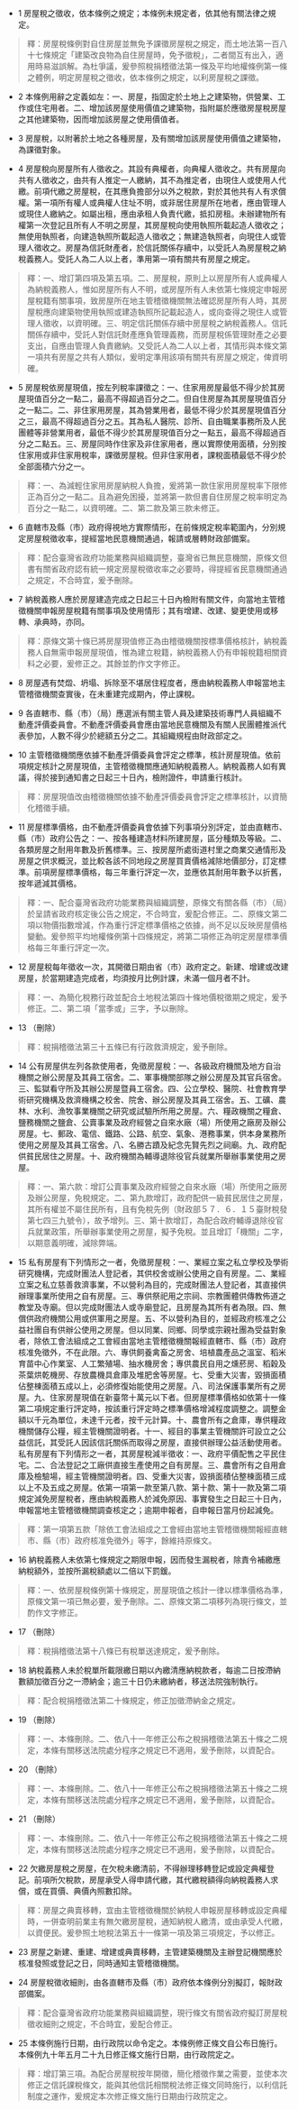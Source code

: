 * 1 房屋稅之徵收，依本條例之規定；本條例未規定者，依其他有關法律之規定。

> 釋：房屋稅條例對自住房屋並無免予課徵房屋稅之規定，而土地法第一百八十七條規定「建築改良物為自住房屋時，免予徵稅」，二者間互有出入，適用時易滋誤解。為杜爭議，爰參照稅捐稽徵法第一條及平均地權條例第一條之體例，明定房屋稅之徵收，依本條例之規定，以利房屋稅之課徵。

* 2 本條例用辭之定義如左：一、房屋，指固定於土地上之建築物，供營業、工作或住宅用者。二、增加該房屋使用價值之建築物，指附屬於應徵房屋稅房屋之其他建築物，因而增加該房屋之使用價值者。

* 3 房屋稅，以附著於土地之各種房屋，及有關增加該房屋使用價值之建築物，為課徵對象。

* 4 房屋稅向房屋所有人徵收之。其設有典權者，向典權人徵收之。共有房屋向共有人徵收之，由共有人推定一人繳納，其不為推定者，由現住人或使用人代繳。前項代繳之房屋稅，在其應負擔部分以外之稅款，對於其他共有人有求償權。第一項所有權人或典權人住址不明，或非居住房屋所在地者，應由管理人或現住人繳納之。如屬出租，應由承租人負責代繳，抵扣房租。未辦建物所有權第一次登記且所有人不明之房屋，其房屋稅向使用執照所載起造人徵收之；無使用執照者，向建造執照所載起造人徵收之；無建造執照者，向現住人或管理人徵收之。房屋為信託財產者，於信託關係存續中，以受託人為房屋稅之納稅義務人。受託人為二人以上者，準用第一項有關共有房屋之規定。

> 釋：一、增訂第四項及第五項。二、房屋稅，原則上以房屋所有人或典權人為納稅義務人，惟如房屋所有人不明，或房屋所有人未依第七條規定申報房屋稅籍有關事項，致房屋所在地主管稽徵機關無法確認房屋所有人時，其房屋稅應向建築物使用執照或建造執照所記載起造人，或向查得之現住人或管理人徵收，以資明確。三、明定信託關係存續中房屋稅之納稅義務人。信託關係存續中，受託人對信託財產應負管理義務，而房屋稅係管理財產之必要支出，自應由管理人負責繳納。又受託人為二人以上者，其情形與本條文第一項共有房屋之共有人類似，爰明定準用該項有關共有房屋之規定，俾資明確。

* 5 房屋稅依房屋現值，按左列稅率課徵之：一、住家用房屋最低不得少於其房屋現值百分之一點二，最高不得超過百分之二。但自住房屋為其房屋現值百分之一點二。二、非住家用房屋，其為營業用者，最低不得少於其房屋現值百分之三，最高不得超過百分之五。其為私人醫院、診所、自由職業事務所及人民團體等非營業用者，最低不得少於其房屋現值百分之一點五，最高不得超過百分之二點五。三、房屋同時作住家及非住家用者，應以實際使用面積，分別按住家用或非住家用稅率，課徵房屋稅。但非住家用者，課稅面積最低不得少於全部面積六分之一。

> 釋：一、為減輕住家用房屋納稅人負擔，爰將第一款住家用房屋稅率下限修正為百分之一點二。且為避免困擾，並將第一款但書自住房屋之稅率明定為百分之一點二，以資明確。二、第二款及第三款未修正。

* 6 直轄市及縣（市）政府得視地方實際情形，在前條規定稅率範圍內，分別規定房屋稅徵收率，提經當地民意機關通過，報請或層轉財政部備案。

> 釋：配合臺灣省政府功能業務與組織調整，臺灣省已無民意機關，原條文但書有關省政府認有統一規定房屋稅徵收率之必要時，得提經省民意機關通過之規定，不合時宜，爰予刪除。

* 7 納稅義務人應於房屋建造完成之日起三十日內檢附有關文件，向當地主管稽徵機關申報房屋稅籍有關事項及使用情形；其有增建、改建、變更使用或移轉、承典時，亦同。

> 釋：原條文第十條已將房屋現值修正為由稽徵機關按標準價格核計，納稅義務人自無需申報房屋現值，惟為建立稅籍，納稅義務人仍有申報稅籍相關資料之必要，爰修正之。其餘並酌作文字修正。

* 8 房屋遇有焚燬、坍塌、拆除至不堪居住程度者，應由納稅義務人申報當地主管稽徵機關查實後，在未重建完成期內，停止課稅。

* 9 各直轄市、縣（市）（局）應選派有關主管人員及建築技術專門人員組織不動產評價委員會。不動產評價委員會應由當地民意機關及有關人民團體推派代表參加，人數不得少於總額五分之二。其組織規程由財政部定之。

* 10 主管稽徵機關應依據不動產評價委員會評定之標準，核計房屋現值。依前項規定核計之房屋現值，主管稽徵機關應通知納稅義務人。納稅義務人如有異議，得於接到通知書之日起三十日內，檢附證件，申請重行核計。

> 釋：房屋現值改由稽徵機關依據不動產評價委員會評定之標準核計，以資簡化稽徵手續。

* 11 房屋標準價格，由不動產評價委員會依據下列事項分別評定，並由直轄市、縣（市）政府公告之：一、按各種建造材料所建房屋，區分種類及等級。二、各類房屋之耐用年數及折舊標準。三、按房屋所處街道村里之商業交通情形及房屋之供求概況，並比較各該不同地段之房屋買賣價格減除地價部分，訂定標準。前項房屋標準價格，每三年重行評定一次，並應依其耐用年數予以折舊，按年遞減其價格。

> 釋：一、配合臺灣省政府功能業務與組織調整，原條文有關各縣（市）（局）於呈請省政府核定後公告之規定，不合時宜，爰配合修正。二、原條文第二項以物價指數增減，作為重行評定標準價格之依據，尚不足以反映房屋價格變動。爰參照平均地權條例第十四條規定，將第二項修正為明定房屋標準價格每三年重行評定一次。

* 12 房屋稅每年徵收一次，其開徵日期由省（市）政府定之。新建、增建或改建房屋，於當期建造完成者，均須按月比例計課，未滿一個月者不計。

> 釋：一、為簡化稅務行政並配合土地稅法第四十條地價稅徵期之規定，爰予修正。二、第二項「當季或」三字，予以刪除。

* 13 （刪除）

> 釋：稅捐稽徵法第三十五條已有行政救濟規定，爰予刪除。

* 14 公有房屋供左列各款使用者，免徵房屋稅：一、各級政府機關及地方自治機關之辦公房屋及其員工宿舍。二、軍事機關部隊之辦公房屋及其官兵宿舍。三、監獄看守所及其辦公房屋暨員工宿舍。四、公立學校、醫院、社會教育學術研究機構及救濟機構之校舍、院舍、辦公房屋及其員工宿舍。五、工礦、農林、水利、漁牧事業機關之研究或試驗所所用之房屋。六、糧政機關之糧倉、鹽務機關之鹽倉、公賣事業及政府經營之自來水廠（場）所使用之廠房及辦公房屋。七、郵政、電信、鐵路、公路、航空、氣象、港務事業，供本身業務所使用之房屋及其員工宿舍。八、名勝古蹟及紀念先賢先烈之祠廟。九、政府配供貧民居住之房屋。十、政府機關為輔導退除役官兵就業所舉辦事業使用之房屋。

> 釋：一、第六款：增訂公賣事業及政府經營之自來水廠（場）所使用之廠房及辦公房屋，免稅規定。二、第九款增訂，政府配供一級貧民居住之房屋，其所有權並不屬住民所有，且有免稅先例（財政部５７．６．１５臺財稅發第七四三九號令），故予增列。三、第十款增訂，為配合政府輔導退除役官兵就業政策，所舉辦事業使用之房屋，擬予免稅。並且增訂「機關」二字，以期意義明確，減除弊端。

* 15 私有房屋有下列情形之一者，免徵房屋稅：一、業經立案之私立學校及學術研究機構，完成財團法人登記者，其供校舍或辦公使用之自有房屋。二、業經立案之私立慈善救濟事業，不以營利為目的，完成財團法人登記者，其直接供辦理事業所使用之自有房屋。三、專供祭祀用之宗祠、宗教團體供傳教佈道之教堂及寺廟。但以完成財團法人或寺廟登記，且房屋為其所有者為限。四、無償供政府機關公用或供軍用之房屋。五、不以營利為目的，並經政府核准之公益社團自有供辦公使用之房屋。但以同業、同鄉、同學或宗親社團為受益對象者，除依工會法組成之工會經由當地主管稽徵機關報經直轄市、縣（市）政府核准免徵外，不在此限。六、專供飼養禽畜之房舍、培植農產品之溫室、稻米育苗中心作業室、人工繁殖場、抽水機房舍；專供農民自用之燻菸房、稻穀及茶葉烘乾機房、存放農機具倉庫及堆肥舍等房屋。七、受重大災害，毀損面積佔整棟面積五成以上，必須修復始能使用之房屋。八、司法保護事業所有之房屋。九、住家房屋現值在新臺幣十萬元以下者。但房屋標準價格如依第十一條第二項規定重行評定時，按該重行評定時之標準價格增減程度調整之。調整金額以千元為單位，未達千元者，按千元計算。十、農會所有之倉庫，專供糧政機關儲存公糧，經主管機關證明者。十一、經目的事業主管機關許可設立之公益信託，其受託人因該信託關係而取得之房屋，直接供辦理公益活動使用者。私有房屋有下列情形之一者，其房屋稅減半徵收：一、政府平價配售之平民住宅。二、合法登記之工廠供直接生產使用之自有房屋。三、農會所有之自用倉庫及檢驗場，經主管機關證明者。四、受重大災害，毀損面積佔整棟面積三成以上不及五成之房屋。依第一項第一款至第八款、第十款、第十一款及第二項規定減免房屋稅者，應由納稅義務人於減免原因、事實發生之日起三十日內，申報當地主管稽徵機關調查核定之；逾期申報者，自申報日當月份起減免。

> 釋：第一項第五款「除依工會法組成之工會經由當地主管稽徵機關報經直轄市、縣（市）政府核准免徵外」等字，餘維持原條文。

* 16 納稅義務人未依第七條規定之期限申報，因而發生漏稅者，除責令補繳應納稅額外，並按所漏稅額處以二倍以下罰鍰。

> 釋：一、依房屋稅條例第十條規定，房屋現值之核計一律以標準價格為準，原條文第一項已無必要，爰予刪除。二、原條文第二項移列為現行條文，並酌作文字修正。

* 17 （刪除）

> 釋：稅捐稽徵法第十八條已有稅單送達規定，爰予刪除。

* 18 納稅義務人未於稅單所載限繳日期以內繳清應納稅款者，每逾二日按滯納數額加徵百分之一滯納金；逾三十日仍未繳納者，移送法院強制執行。

> 釋：配合稅捐稽徵法第二十條規定，修正加徵滯納金之規定。

* 19 （刪除）

> 釋：一、本條刪除。二、依八十一年修正公布之稅捐稽徵法第五十條之二規定，本條有關移送法院處分程序之規定已不適用，爰予刪除，以資配合。

* 20 （刪除）

> 釋：一、本條刪除。二、依八十一年修正公布之稅捐稽徵法第五十條之二規定，本條有關移送法院處分程序之規定已不適用，爰予刪除，以資配合。

* 21 （刪除）

> 釋：一、本條刪除。二、依八十一年修正公布之稅捐稽徵法第五十條之二規定，本條有關移送法院處分程序之規定已不適用，爰予刪除，以資配合。

* 22 欠繳房屋稅之房屋，在欠稅未繳清前，不得辦理移轉登記或設定典權登記。前項所欠稅款，房屋承受人得申請代繳，其代繳稅額得向納稅義務人求償，或在買價、典價內照數扣除。

> 釋：房屋之典賣移轉，宜由主管稽徵機關於納稅人申報房屋移轉或設定典權時，一併查明前業主有無欠繳房屋稅，通知納稅人繳清，或由承受人代繳，以資便民。爰參照土地稅法第五十一條第一項及第三項規定，予以修正。

* 23 房屋之新建、重建、增建或典賣移轉，主管建築機關及主辦登記機關應於核准發照或登記之日，同時通知主管稽徵機關。

* 24 房屋稅徵收細則，由各直轄市及縣（市）政府依本條例分別擬訂，報財政部備案。

> 釋：配合臺灣省政府功能業務與組織調整，現行條文有關省政府擬訂房屋稅徵收細則之規定，不合時宜，爰配合修正。

* 25 本條例施行日期，由行政院以命令定之。本條例修正條文自公布日施行。本條例九十年五月二十九日修正條文施行日期，由行政院定之。

> 釋：增訂第三項。為配合房屋稅按年開徵，簡化稽徵作業之需要，並使本次修正之信託課稅條文，能與其他信託相關稅法修正條文同時施行，以利信託制度之運作，爰規定本次修正條文施行日期由行政院定之。


